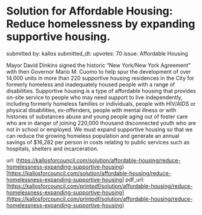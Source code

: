 # Solution for Affordable Housing: Reduce homelessness by expanding supportive housing. #

submitted by: kallos
submitted_dt: 
upvotes: 70
issue: Affordable Housing

Mayor David Dinkins signed the historic “New York/New York Agreement” with then Governor Mario M. Cuomo to help spur the development of over 14,000 units in more than 220 supportive housing residences in the City for formerly homeless and inadequately housed people with a range of disabilities. Supportive housing is a type of affordable housing that provides on-site service to people who may need support to live independently, including formerly homeless families or individuals, people with HIV/AIDS or physical disabilities, ex-offenders, people with mental illness or with histories of substances abuse and young people aging out of foster care who are in danger of joining 220,000 thousand disconnected youth who are not in school or employed. We must expand supportive housing so that we can reduce the growing homeless population and generate an annual savings of $16,282 per person in costs relating to public services such as hospitals, shelters and incarceration.

url: (https://kallosforcouncil.com/solution/affordable-housing/reduce-homelessness-expanding-supportive-housing)[https://kallosforcouncil.com/solution/affordable-housing/reduce-homelessness-expanding-supportive-housing]
pdf_url: [https://kallosforcouncil.com/printpdf/solution/affordable-housing/reduce-homelessness-expanding-supportive-housing](https://kallosforcouncil.com/printpdf/solution/affordable-housing/reduce-homelessness-expanding-supportive-housing)